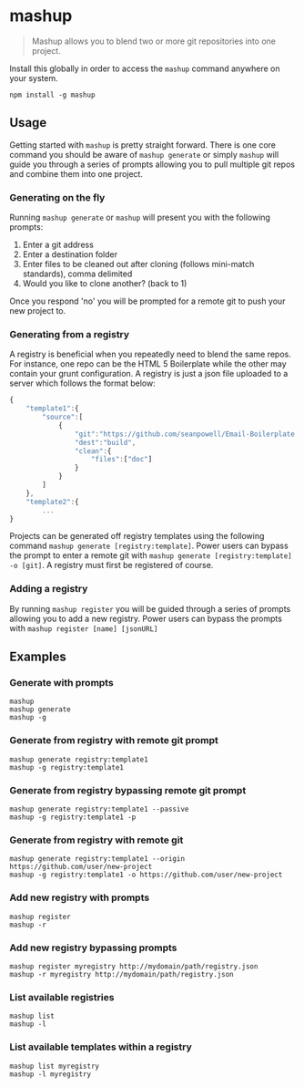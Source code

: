# mashup
> Mashup allows you to blend two or more git repositories into one project.

Install this globally in order to access the `mashup` command anywhere on your system.

```shell
npm install -g mashup
```

## Usage

Getting started with `mashup` is pretty straight forward. There is one core command you should be aware of `mashup generate` or simply `mashup` will guide you through a series of prompts allowing you to pull multiple git repos and combine them into one project.

### Generating on the fly

Running `mashup generate` or `mashup` will present you with the following prompts:

1. Enter a git address
1. Enter a destination folder
1. Enter files to be cleaned out after cloning (follows mini-match standards), comma delimited
1. Would you like to clone another? (back to 1)

Once you respond 'no' you will be prompted for a remote git to push your new project to.

### Generating from a registry

A registry is beneficial when you repeatedly need to blend the same repos. For instance, one repo can be the HTML 5 Boilerplate while the other may contain your grunt configuration. A registry is just a json file uploaded to a server which follows the format below:

```js
{
    "template1":{
        "source":[
            {
                "git":"https://github.com/seanpowell/Email-Boilerplate.git",
                "dest":"build",
                "clean":{
                    "files":["doc"]
                }
            }
        ]
    },
    "template2":{
        ...
}
```

Projects can be generated off registry templates using the following command `mashup generate [registry:template]`. Power users can bypass the prompt to enter a remote git with `mashup generate [registry:template] -o [git]`. A registry must first be registered of course.

### Adding a registry

By running `mashup register` you will be guided through a series of prompts allowing you to add a new registry. Power users can bypass the prompts with `mashup register [name] [jsonURL]`

## Examples

### Generate with prompts
```
mashup
mashup generate
mashup -g
```

### Generate from registry with remote git prompt
```
mashup generate registry:template1
mashup -g registry:template1
```

### Generate from registry bypassing remote git prompt
```
mashup generate registry:template1 --passive
mashup -g registry:template1 -p
```

### Generate from registry with remote git
```
mashup generate registry:template1 --origin https://github.com/user/new-project
mashup -g registry:template1 -o https://github.com/user/new-project
```

### Add new registry with prompts
```
mashup register
mashup -r
```

### Add new registry bypassing prompts
```
mashup register myregistry http://mydomain/path/registry.json
mashup -r myregistry http://mydomain/path/registry.json
```

### List available registries
```
mashup list
mashup -l
```

### List available templates within a registry
```
mashup list myregistry
mashup -l myregistry
```


